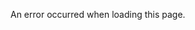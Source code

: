 An error occurred when loading this page.

<!-- Global site tag (gtag.js) - Google Analytics -->
<script async src="https://www.googletagmanager.com/gtag/js?id=UA-88708-4"></script>
<script>
  window.dataLayer = window.dataLayer || [];
  function gtag(){dataLayer.push(arguments);}
  gtag('js', new Date());

  gtag('config', 'UA-88708-4');
</script>
